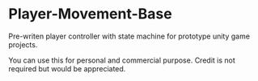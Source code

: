# Player-Movement-Base
Pre-writen player controller with state machine for prototype unity game projects.

You can use this for personal and commercial purpose. Credit is not required but would be appreciated.
